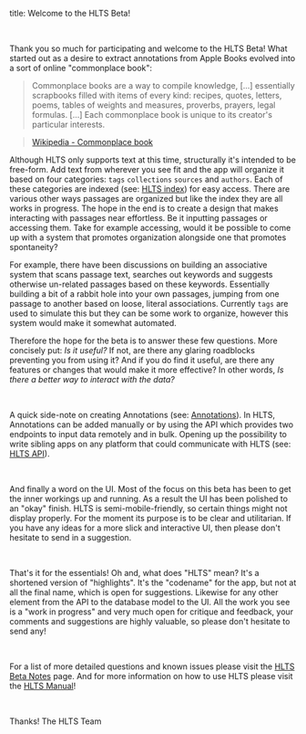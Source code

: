 title: Welcome to the HLTS Beta!

<br>

Thank you so much for participating and welcome to the HLTS Beta! What started out as a desire to extract annotations from Apple Books evolved into a sort of online "commonplace book":

>Commonplace books are a way to compile knowledge, [...] essentially scrapbooks filled with items of every kind: recipes, quotes, letters, poems, tables of weights and measures, proverbs, prayers, legal formulas. [...] Each commonplace book is unique to its creator's particular interests.

>[Wikipedia - Commonplace book](https://en.wikipedia.org/wiki/Commonplace_book)

Although HLTS only supports text at this time, structurally it's intended to be free-form. Add text from wherever you see fit and the app will organize it based on four categories: `tags` `collections` `sources` and `authors`. Each of these categories are indexed (see: [HLTS index](/index)) for easy access. There are various other ways passages are organized but like the index they are all works in progress. The hope in the end is to create a design that makes interacting with passages near effortless. Be it inputting passages or accessing them. Take for example accessing, would it be possible to come up with a system that promotes organization alongside one that promotes spontaneity?

For example, there have been discussions on building an associative system that scans passage text, searches out keywords and suggests otherwise un-related passages based on these keywords. Essentially building a bit of a rabbit hole into your own passages, jumping from one passage to another based on loose, literal associations. Currently `tags` are used to simulate this but they can be some work to organize, however this system would make it somewhat automated.

Therefore the hope for the beta is to answer these few questions. More concisely put: *Is it useful?* If not, are there any glaring roadblocks preventing you from using it? And if you do find it useful, are there any features or changes that would make it more effective? In other words, *Is there a better way to interact with the data?*

<br>

A quick side-note on creating Annotations (see: [Annotations](/manual/main/#annotations)). In HLTS, Annotations can be added manually or by using the API which provides two endpoints to input data remotely and in bulk. Opening up the possibility to write sibling apps on any platform that could communicate with HLTS (see: [HLTS API](/manual/main/#api)).

<br>

And finally a word on the UI. Most of the focus on this beta has been to get the inner workings up and running. As a result the UI has been polished to an "okay" finish. HLTS is semi-mobile-friendly, so certain things might not display properly. For the moment its purpose is to be clear and utilitarian. If you have any ideas for a more slick and interactive UI, then please don't hesitate to send in a suggestion.

<br>

That's it for the essentials! Oh and, what does "HLTS" mean? It's a shortened version of "highlights". It's the "codename" for the app, but not at all the final name, which is open for suggestions. Likewise for any other element from the API to the database model to the UI. All the work you see is a "work in progress" and very much open for critique and feedback, your comments and suggestions are highly valuable, so please don't hesitate to send any!

<br>

For a list of more detailed questions and known issues please visit the [HLTS Beta Notes](/beta/main) page. And for more information on how to use HLTS please visit the [HLTS Manual](/manual/main)!

<br>

Thanks!
The HLTS Team

<br>